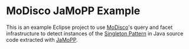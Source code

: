 MoDisco JaMoPP Example
===

This is an example Eclipse project to use [MoDisco](http://wiki.eclipse.org/MoDisco)'s query and facet infrastructure 
to detect instances of the [Singleton Pattern](http://en.wikipedia.org/wiki/Singleton_pattern) in Java source code 
extracted with [JaMoPP](http://www.jamopp.org/).
